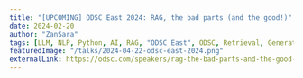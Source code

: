 ```yaml
---
title: "[UPCOMING] ODSC East 2024: RAG, the bad parts (and the good!)"
date: 2024-02-20
author: "ZanSara"
tags: [LLM, NLP, Python, AI, RAG, "ODSC East", ODSC, Retrieval, Generation]
featuredImage: "/talks/2024-04-22-odsc-east-2024.png"
externalLink: https://odsc.com/speakers/rag-the-bad-parts-and-the-good-building-a-deeper-understanding-of-this-hot-llm-paradigms-weaknesses-strengths-and-limitations/
---
```

